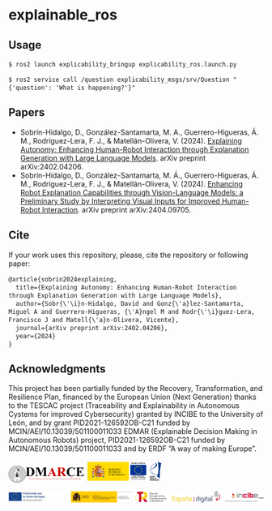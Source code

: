 # explainable_ros

## Usage
```shell
$ ros2 launch explicability_bringup explicability_ros.launch.py
```

```shell
$ ros2 service call /question explicability_msgs/srv/Question "{'question': 'What is happening?'}"
```

## Papers 

- Sobrín-Hidalgo, D., González-Santamarta, M. A., Guerrero-Higueras, Á. M., Rodríguez-Lera, F. J., & Matellán-Olivera, V. (2024). [Explaining Autonomy: Enhancing Human-Robot Interaction through Explanation Generation with Large Language Models](https://arxiv.org/abs/2402.04206). arXiv preprint arXiv:2402.04206.
- Sobrín-Hidalgo, D., González-Santamarta, M. Á., Guerrero-Higueras, Á. M., Rodríguez-Lera, F. J., & Matellán-Olivera, V. (2024). [Enhancing Robot Explanation Capabilities through Vision-Language Models: a Preliminary Study by Interpreting Visual Inputs for Improved Human-Robot Interaction](https://arxiv.org/abs/2404.09705). arXiv preprint arXiv:2404.09705.

## Cite

If your work uses this repository, please, cite the repository or following paper:

```
@article{sobrin2024explaining,
  title={Explaining Autonomy: Enhancing Human-Robot Interaction through Explanation Generation with Large Language Models},
  author={Sobr{\'\i}n-Hidalgo, David and Gonz{\'a}lez-Santamarta, Miguel A and Guerrero-Higueras, {\'A}ngel M and Rodr{\'\i}guez-Lera, Francisco J and Matell{\'a}n-Olivera, Vicente},
  journal={arXiv preprint arXiv:2402.04206},
  year={2024}
}
```

## Acknowledgments

This project has been partially funded by the Recovery, Transformation, and Resilience Plan, financed by the European Union (Next Generation) thanks to the TESCAC project (Traceability and Explainability in Autonomous Cystems for improved Cybersecurity) granted by INCIBE to the University of León, and by grant PID2021-126592OB-C21 funded by
MCIN/AEI/10.13039/501100011033 EDMAR (Explainable Decision Making in Autonomous Robots) project, PID2021-126592OB-C21 funded by MCIN/AEI/10.13039/501100011033 and by ERDF ”A way of making Europe”.

<img src="https://github.com/Dsobh/explainable_ROS/blob/main/images/logos/logo_demarce.png" width="150"/>           <img src="https://github.com/Dsobh/explainable_ROS/blob/main/images/logos/logo_edmarce.png" width="150"/>

<img src="https://github.com/Dsobh/explainable_ROS/blob/main/images/logos/BandaLogos_INCIBE_page-0001.jpg" width="2000"/>


